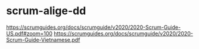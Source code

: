 # scrum-alige-dd

https://scrumguides.org/docs/scrumguide/v2020/2020-Scrum-Guide-US.pdf#zoom=100
https://scrumguides.org/docs/scrumguide/v2020/2020-Scrum-Guide-Vietnamese.pdf
